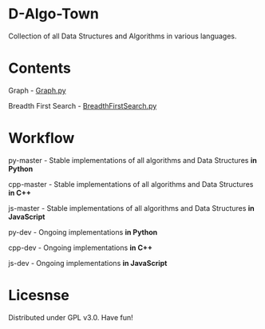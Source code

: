 # D-Algo-Town

Collection of all Data Structures and Algorithms in various languages.

# Contents

Graph - [Graph.py](https://github.com/iArunava/D-Algo-Town/blob/py-master/Graph.py)

Breadth First Search - [BreadthFirstSearch.py](https://github.com/iArunava/D-Algo-Town/blob/py-master/BreadthFirstSearch.py)

# Workflow

py-master - Stable implementations of all algorithms and Data Structures **in Python**

cpp-master - Stable implementations of all algorithms and Data Structures **in C++**

js-master - Stable implementations of all algorithms and Data Structures **in JavaScript**

py-dev - Ongoing implementations **in Python**

cpp-dev - Ongoing implementations **in C++**

js-dev - Ongoing implementations **in JavaScript**

# Licesnse

Distributed under GPL v3.0.
Have fun!
